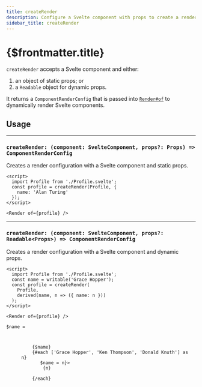 ```yaml
---
title: createRender
description: Configure a Svelte component with props to create a render config
sidebar_title: createRender
---
```


<script>
  import { Render, createRender } from 'svelte-headless-table';
  import { useHljs } from '$lib/utils/useHljs';
  useHljs('ts');
</script>

# {$frontmatter.title}

`createRender` accepts a Svelte component and either:

1. an object of static props; or
2. a `Readable` object for dynamic props.

It returns a `ComponentRenderConfig` that is passed into [`Render#of`](./svelte-render.md) to dynamically render Svelte components.

## Usage

---

### `createRender: (component: SvelteComponent, props?: Props) => ComponentRenderConfig`

Creates a render configuration with a Svelte component and static props.

```svelte
<script>
  import Profile from './Profile.svelte';
  const profile = createRender(Profile, {
    name: 'Alan Turing'
  });
</script>

<Render of={profile} />
```

<script>
  import Profile from './_Profile.svelte';
  const profile = createRender(Profile, { name: 'Alan Turing' });
</script>

<Render of={profile} />

---

### `createRender: (component: SvelteComponent, props?: Readable<Props>) => ComponentRenderConfig`

Creates a render configuration with a Svelte component and dynamic props.

```svelte
<script>
  import Profile from './Profile.svelte';
  const name = writable('Grace Hopper');
  const profile = createRender(
    Profile,
    derived(name, n => ({ name: n }))
  );
</script>

<Render of={profile} />
```

<script>
  import { Menu, MenuItem } from '@svelteness/kit-docs';
  import { writable, derived } from 'svelte/store';

  const name = writable('Grace Hopper');
  const dynamicProfile = createRender(
    Profile,
    derived(name, n => ({ name: n }))
  );
</script>

<div class="flex justify-end items-baseline mb-4">
  <code>$name =
  <Menu class="ml-auto">
    <span slot="button" class="text-base">{$name}</span>
    {#each ['Grace Hopper', 'Ken Thompson', 'Donald Knuth'] as n}
      <MenuItem selected={$name === n} on:select={() => $name = n}>
        {n}
      </MenuItem>
    {/each}
  </Menu></code>
</div>
<Render of={dynamicProfile} />
